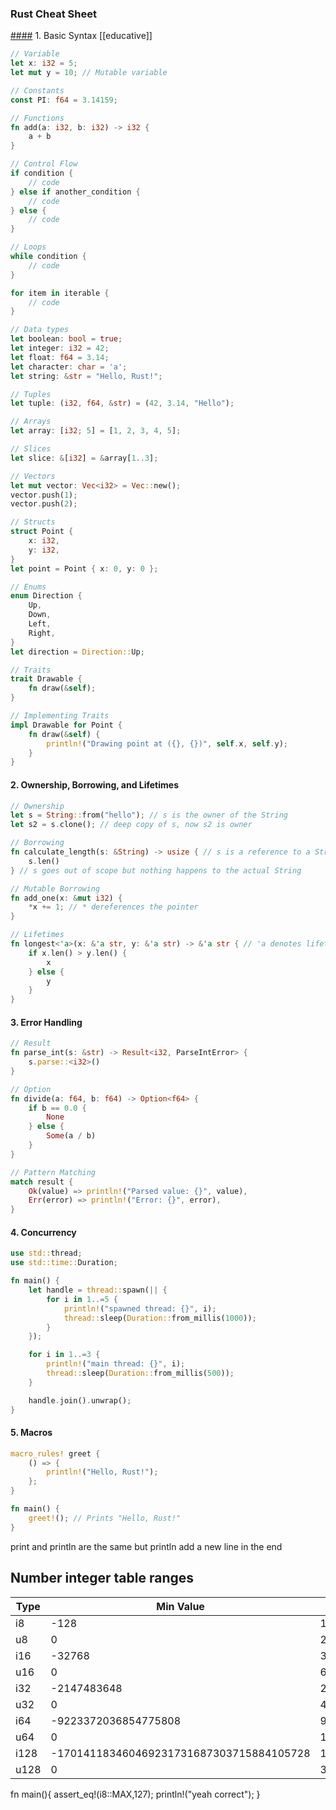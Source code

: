 
### Rust Cheat Sheet

[####](####) 1. Basic Syntax
[[educative]]
```rust
// Variable
let x: i32 = 5;
let mut y = 10; // Mutable variable

// Constants
const PI: f64 = 3.14159;

// Functions
fn add(a: i32, b: i32) -> i32 {
    a + b
}

// Control Flow
if condition {
    // code
} else if another_condition {
    // code
} else {
    // code
}

// Loops
while condition {
    // code
}

for item in iterable {
    // code
}

// Data types
let boolean: bool = true;
let integer: i32 = 42;
let float: f64 = 3.14;
let character: char = 'a';
let string: &str = "Hello, Rust!";

// Tuples
let tuple: (i32, f64, &str) = (42, 3.14, "Hello");

// Arrays
let array: [i32; 5] = [1, 2, 3, 4, 5];

// Slices
let slice: &[i32] = &array[1..3];

// Vectors
let mut vector: Vec<i32> = Vec::new();
vector.push(1);
vector.push(2);

// Structs
struct Point {
    x: i32,
    y: i32,
}
let point = Point { x: 0, y: 0 };

// Enums
enum Direction {
    Up,
    Down,
    Left,
    Right,
}
let direction = Direction::Up;

// Traits
trait Drawable {
    fn draw(&self);
}

// Implementing Traits
impl Drawable for Point {
    fn draw(&self) {
        println!("Drawing point at ({}, {})", self.x, self.y);
    }
}
```

#### 2. Ownership, Borrowing, and Lifetimes

```rust
// Ownership
let s = String::from("hello"); // s is the owner of the String
let s2 = s.clone(); // deep copy of s, now s2 is owner

// Borrowing
fn calculate_length(s: &String) -> usize { // s is a reference to a String
    s.len()
} // s goes out of scope but nothing happens to the actual String

// Mutable Borrowing
fn add_one(x: &mut i32) {
    *x += 1; // * dereferences the pointer
}

// Lifetimes
fn longest<'a>(x: &'a str, y: &'a str) -> &'a str { // 'a denotes lifetime
    if x.len() > y.len() {
        x
    } else {
        y
    }
}
```

#### 3. Error Handling

```rust
// Result
fn parse_int(s: &str) -> Result<i32, ParseIntError> {
    s.parse::<i32>()
}

// Option
fn divide(a: f64, b: f64) -> Option<f64> {
    if b == 0.0 {
        None
    } else {
        Some(a / b)
    }
}

// Pattern Matching
match result {
    Ok(value) => println!("Parsed value: {}", value),
    Err(error) => println!("Error: {}", error),
}
```

#### 4. Concurrency

```rust
use std::thread;
use std::time::Duration;

fn main() {
    let handle = thread::spawn(|| {
        for i in 1..=5 {
            println!("spawned thread: {}", i);
            thread::sleep(Duration::from_millis(1000));
        }
    });

    for i in 1..=3 {
        println!("main thread: {}", i);
        thread::sleep(Duration::from_millis(500));
    }

    handle.join().unwrap();
}
```

#### 5. Macros

```rust
macro_rules! greet {
    () => {
        println!("Hello, Rust!");
    };
}

fn main() {
    greet!(); // Prints "Hello, Rust!"
}
```









print and println are the same but println add a new line in the end 





## Number integer table ranges

| Type | Min Value                                | Max Value                               |
|------|------------------------------------------|-----------------------------------------|
| i8   | -128                                     | 127                                     |
| u8   | 0                                        | 255                                     |
| i16  | -32768                                   | 32767                                   |
| u16  | 0                                        | 65535                                   |
| i32  | -2147483648                              | 2147483647                              |
| u32  | 0                                        | 4294967295                              |
| i64  | -9223372036854775808                     | 9223372036854775807                     |
| u64  | 0                                        | 18446744073709551615                    |
| i128 | -170141183460469231731687303715884105728 | 170141183460469231731687303715884105727 |
| u128 | 0                                        | 340282366920938463463374607431768211455 |




fn main(){
    assert_eq!(i8::MAX,127);
    println!("yeah correct");
}
